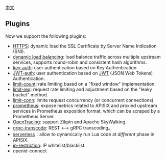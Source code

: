 <!--
#
# Licensed to the Apache Software Foundation (ASF) under one or more
# contributor license agreements.  See the NOTICE file distributed with
# this work for additional information regarding copyright ownership.
# The ASF licenses this file to You under the Apache License, Version 2.0
# (the "License"); you may not use this file except in compliance with
# the License.  You may obtain a copy of the License at
#
#     http://www.apache.org/licenses/LICENSE-2.0
#
# Unless required by applicable law or agreed to in writing, software
# distributed under the License is distributed on an "AS IS" BASIS,
# WITHOUT WARRANTIES OR CONDITIONS OF ANY KIND, either express or implied.
# See the License for the specific language governing permissions and
# limitations under the License.
#
-->

[中文](plugins-cn.md)

## Plugins

Now we support the following plugins:

* [HTTPS](https.md): dynamic load the SSL Certificate by Server Name Indication (SNI).
* [dynamic load balancing](#Plugins): load balance traffic across multiple upstream services, supports round-robin and consistent hash algorithms.
* [key-auth](plugins/key-auth.md): user authentication based on Key Authentication.
* [JWT-auth](plugins/jwt-auth-cn.md): user authentication based on [JWT](https://jwt.io/) (JSON Web Tokens) Authentication.
* [limit-count](plugins/limit-count.md): rate limiting based on a "fixed window" implementation.
* [limit-req](plugins/limit-req.md): request rate limiting and adjustment based on the "leaky bucket" method.
* [limit-conn](plugins/limit-conn.md): limite request concurrency (or concurrent connections).
* [prometheus](plugins/prometheus.md): expose metrics related to APISIX and proxied upstream services in Prometheus exposition format, which can be scraped by a Prometheus Server.
* [OpenTracing](plugins/zipkin.md): support Zikpin and Apache SkyWalking.
* [grpc-transcode](plugins/grpc-transcode-cn.md): REST <--> gRPC transcoding。
* [serverless](plugins/serverless-cn.md)：allow to dynamically run Lua code at *different* phase in APISIX.
* [ip-restriction](plugins/ip-restriction.md): IP whitelist/blacklist.
* openid-connect
